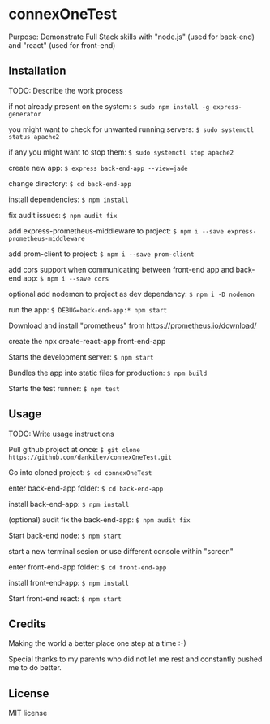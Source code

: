 # connexOneTest

Purpose: Demonstrate Full Stack skills with "node.js" (used for back-end) and "react" (used for front-end)

## Installation

TODO: Describe the work process

if not already present on the system: `$ sudo npm install -g express-generator`

you might want to check for unwanted running servers: `$ sudo systemctl status apache2`

if any you might want to stop them: `$ sudo systemctl stop apache2`

create new app: `$ express back-end-app --view=jade`

change directory: `$ cd back-end-app`

install dependencies: `$ npm install`

fix audit issues: `$ npm audit fix`

add express-prometheus-middleware to project: `$ npm i --save express-prometheus-middleware`

add prom-client to project: `$ npm i --save prom-client`

add cors support when communicating between front-end app and back-end app: `$ npm i --save cors`

optional add nodemon to project as dev dependancy: `$ npm i -D nodemon`

run the app: `$ DEBUG=back-end-app:* npm start`

Download and install "prometheus" from https://prometheus.io/download/

create the npx create-react-app front-end-app

Starts the development server: `$ npm start`
    
Bundles the app into static files for production: `$ npm build`
    
Starts the test runner: `$ npm test`

## Usage

TODO: Write usage instructions

Pull github project at once: `$ git clone https://github.com/dankilev/connexOneTest.git`

Go into cloned project: `$ cd connexOneTest`

enter back-end-app folder: `$ cd back-end-app`

install back-end-app: `$ npm install`

(optional) audit fix the back-end-app: `$ npm audit fix`

Start back-end node: `$ npm start`

start a new terminal sesion or use different console within "screen"

enter front-end-app folder: `$ cd front-end-app`

install front-end-app: `$ npm install`

Start front-end react: `$ npm start`

## Credits

Making the world a better place one step at a time :-)

Special thanks to my parents who did not let me rest and constantly pushed me to do better.

## License

MIT license
